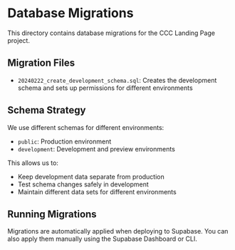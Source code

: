 # Database Migrations

This directory contains database migrations for the CCC Landing Page project.

## Migration Files

- `20240222_create_development_schema.sql`: Creates the development schema and sets up permissions for different environments

## Schema Strategy

We use different schemas for different environments:
- `public`: Production environment
- `development`: Development and preview environments

This allows us to:
- Keep development data separate from production
- Test schema changes safely in development
- Maintain different data sets for different environments

## Running Migrations

Migrations are automatically applied when deploying to Supabase. You can also apply them manually using the Supabase Dashboard or CLI.
